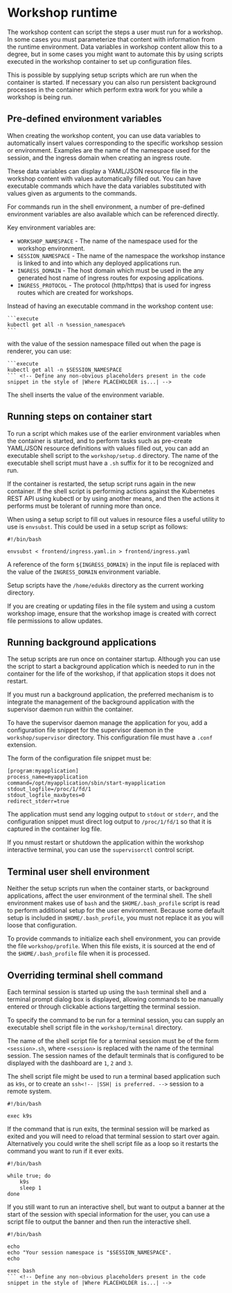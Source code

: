 # Workshop runtime

The workshop content can script the steps a user must run for a workshop. In some cases you must parameterize that content with information from the runtime environment. Data variables in workshop content allow this to a degree, but in some cases you might want to automate this by using scripts executed in the workshop container to set up configuration files.

This is possible by supplying setup scripts which are run when the container is started. If necessary you can also run persistent background processes in the container which perform extra work for you while a workshop is being run.

## <a id="env-variables"></a> Pre-defined environment variables

When creating the workshop content, you can use data variables to automatically insert values corresponding to the specific workshop session or environment. Examples are the name of the namespace used for the session, and the ingress domain when creating an ingress route.

These data variables can display a YAML/JSON resource file in the workshop content with values automatically filled out. You can have executable commands which have the data variables substituted with values given as arguments to the commands.

For commands run in the shell environment, a number of pre-defined environment variables are also available which can be referenced directly.

Key environment variables are:

* `WORKSHOP_NAMESPACE` - The name of the namespace used for the workshop environment.
* `SESSION_NAMESPACE` - The name of the namespace the workshop instance is linked to and into which any deployed applications run.
* `INGRESS_DOMAIN` - The host domain which must be used in the any generated host name of ingress routes for exposing applications.
* `INGRESS_PROTOCOL` - The protocol (http/https) that is used for ingress routes which are created for workshops.

Instead of having an executable command in the workshop content use:

~~~text
```execute
kubectl get all -n %session_namespace%
```
~~~

with the value of the session namespace filled out when the page is renderer, you can use:

~~~text
```execute
kubectl get all -n $SESSION_NAMESPACE
``` <!-- Define any non-obvious placeholders present in the code snippet in the style of |Where PLACEHOLDER is...| -->
~~~

The shell inserts the value of the environment variable.

## <a id="running-steps"></a> Running steps on container start

To run a script which makes use of the earlier environment variables when the container is started, and to perform tasks such as pre-create YAML/JSON resource definitions with values filled out, you can add an executable shell script to the `workshop/setup.d` directory. The name of the executable shell script must have a `.sh` suffix for it to be recognized and run.

If the container is restarted, the setup script runs again in the new container. If the shell script is performing actions against the Kubernetes REST API using kubectl or by using another means, and then the actions it performs must be tolerant of running more than once.

When using a setup script to fill out values in resource files a useful utility to use is `envsubst`. This could be used in a setup script as follows:

```
#!/bin/bash

envsubst < frontend/ingress.yaml.in > frontend/ingress.yaml
```

A reference of the form `${INGRESS_DOMAIN}` in the input file is replaced with the value of the `INGRESS_DOMAIN` environment variable.

Setup scripts have the `/home/eduk8s` directory as the current working directory.

If you are creating or updating files in the file system and using a custom workshop image, ensure that the workshop image is created with correct file permissions to allow updates.

## <a id="background-app"></a> Running background applications

The setup scripts are run once on container startup. Although you can use the script to start a background application which is needed to run in the container for the life of the workshop, if that application stops it does not restart.

If you must run a background application, the preferred mechanism is to integrate the management of the background application with the supervisor daemon run within the container.

To have the supervisor daemon manage the application for you, add a configuration file snippet for the supervisor daemon in the `workshop/supervisor` directory. This configuration file must have a `.conf` extension.

The form of the configuration file snippet must be:

~~~text
[program:myapplication]
process_name=myapplication
command=/opt/myapplication/sbin/start-myapplication
stdout_logfile=/proc/1/fd/1
stdout_logfile_maxbytes=0
redirect_stderr=true
~~~

The application must send any logging output to `stdout` or `stderr`, and the configuration snippet must direct log output to `/proc/1/fd/1` so that it is captured in the container log file.

If you nmust restart or shutdown the application within the workshop interactive terminal, you can use the `supervisorctl` control script.

## <a id="terminal-env"></a> Terminal user shell environment

Neither the setup scripts run when the container starts, or background applications, affect the user environment of the terminal shell. The shell environment makes use of `bash` and the `$HOME/.bash_profile` script is read to perform additional setup for the user environment. Because some default setup is included in `$HOME/.bash_profile`, you must not replace it as you will loose that configuration.

To provide commands to initialize each shell environment, you can provide the file `workshop/profile`. When this file exists, it is sourced at the end of the `$HOME/.bash_profile` file when it is processed.

## <a id="override-shell"></a> Overriding terminal shell command

Each terminal session is started up using the `bash` terminal shell and a terminal prompt dialog box is displayed, allowing commands to be manually entered or through clickable actions targetting the terminal session.

To specify the command to be run for a terminal session, you can supply an executable shell script file in the `workshop/terminal` directory.

The name of the shell script file for a terminal session must be of the form `<session>.sh`, where `<session>` is replaced with the name of the terminal session. The session names of the default terminals that is configured to be displayed with the dashboard are `1`, `2` and `3`.

The shell script file might be used to run a terminal based application such as `k9s`, or to create an `ssh<!-- |SSH| is preferred. -->` session to a remote system.

```
#!/bin/bash

exec k9s
```

If the command that is run exits, the terminal session will be marked as exited and you will need to reload that terminal session to start over again. Alternatively you could write the shell script file as a loop so it restarts the command you want to run if it ever exits.

```
#!/bin/bash

while true; do
    k9s
    sleep 1
done
```

If you still want to run an interactive shell, but want to output a banner at the start of the session with special information for the user, you can use a script file to output the banner and then run the interactive shell.

```
#!/bin/bash

echo
echo "Your session namespace is "$SESSION_NAMESPACE".
echo

exec bash
``` <!-- Define any non-obvious placeholders present in the code snippet in the style of |Where PLACEHOLDER is...| -->
